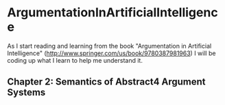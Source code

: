 # ArgumentationInArtificialIntelligence
As I start reading and learning from the book "Argumentation in Artificial Intelligence" (http://www.springer.com/us/book/9780387981963) I will be coding up what I learn to help me understand it.

## Chapter 2: Semantics of Abstract4 Argument Systems

